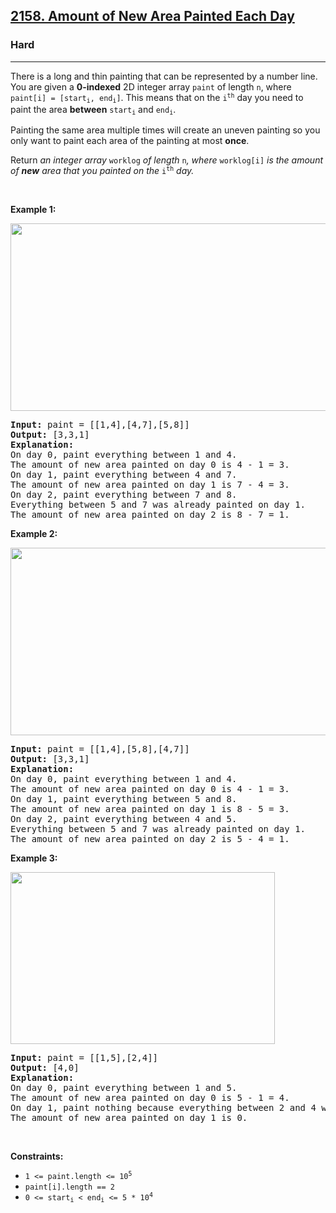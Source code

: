 <h2><a href="https://leetcode.com/problems/amount-of-new-area-painted-each-day/">2158. Amount of New Area Painted Each Day</a></h2><h3>Hard</h3><hr><div style="user-select: auto;"><p style="user-select: auto;">There is a long and thin painting that can be represented by a number line. You are given a <strong style="user-select: auto;">0-indexed</strong> 2D integer array <code style="user-select: auto;">paint</code> of length <code style="user-select: auto;">n</code>, where <code style="user-select: auto;">paint[i] = [start<sub style="user-select: auto;">i</sub>, end<sub style="user-select: auto;">i</sub>]</code>. This means that on the <code style="user-select: auto;">i<sup style="user-select: auto;">th</sup></code> day you need to paint the area <strong style="user-select: auto;">between</strong> <code style="user-select: auto;">start<sub style="user-select: auto;">i</sub></code> and <code style="user-select: auto;">end<sub style="user-select: auto;">i</sub></code>.</p>

<p style="user-select: auto;">Painting the same area multiple times will create an uneven painting so you only want to paint each area of the painting at most <strong style="user-select: auto;">once</strong>.</p>

<p style="user-select: auto;">Return <em style="user-select: auto;">an integer array </em><code style="user-select: auto;">worklog</code><em style="user-select: auto;"> of length </em><code style="user-select: auto;">n</code><em style="user-select: auto;">, where </em><code style="user-select: auto;">worklog[i]</code><em style="user-select: auto;"> is the amount of <strong style="user-select: auto;">new</strong> area that you painted on the </em><code style="user-select: auto;">i<sup style="user-select: auto;">th</sup></code><em style="user-select: auto;"> day.</em></p>

<p style="user-select: auto;">&nbsp;</p>
<p style="user-select: auto;"><strong style="user-select: auto;">Example 1:</strong></p>
<img src="https://assets.leetcode.com/uploads/2022/02/01/screenshot-2022-02-01-at-17-16-16-diagram-drawio-diagrams-net.png" style="height: 300px; width: 620px; user-select: auto;">
<pre style="user-select: auto;"><strong style="user-select: auto;">Input:</strong> paint = [[1,4],[4,7],[5,8]]
<strong style="user-select: auto;">Output:</strong> [3,3,1]
<strong style="user-select: auto;">Explanation:</strong>
On day 0, paint everything between 1 and 4.
The amount of new area painted on day 0 is 4 - 1 = 3.
On day 1, paint everything between 4 and 7.
The amount of new area painted on day 1 is 7 - 4 = 3.
On day 2, paint everything between 7 and 8.
Everything between 5 and 7 was already painted on day 1.
The amount of new area painted on day 2 is 8 - 7 = 1. 
</pre>

<p style="user-select: auto;"><strong style="user-select: auto;">Example 2:</strong></p>
<img src="https://assets.leetcode.com/uploads/2022/02/01/screenshot-2022-02-01-at-17-17-45-diagram-drawio-diagrams-net.png" style="width: 604px; height: 300px; user-select: auto;">
<pre style="user-select: auto;"><strong style="user-select: auto;">Input:</strong> paint = [[1,4],[5,8],[4,7]]
<strong style="user-select: auto;">Output:</strong> [3,3,1]
<strong style="user-select: auto;">Explanation:</strong>
On day 0, paint everything between 1 and 4.
The amount of new area painted on day 0 is 4 - 1 = 3.
On day 1, paint everything between 5 and 8.
The amount of new area painted on day 1 is 8 - 5 = 3.
On day 2, paint everything between 4 and 5.
Everything between 5 and 7 was already painted on day 1.
The amount of new area painted on day 2 is 5 - 4 = 1. 
</pre>

<p style="user-select: auto;"><strong style="user-select: auto;">Example 3:</strong></p>
<img src="https://assets.leetcode.com/uploads/2022/02/01/screenshot-2022-02-01-at-17-19-49-diagram-drawio-diagrams-net.png" style="width: 423px; height: 275px; user-select: auto;">
<pre style="user-select: auto;"><strong style="user-select: auto;">Input:</strong> paint = [[1,5],[2,4]]
<strong style="user-select: auto;">Output:</strong> [4,0]
<strong style="user-select: auto;">Explanation:</strong>
On day 0, paint everything between 1 and 5.
The amount of new area painted on day 0 is 5 - 1 = 4.
On day 1, paint nothing because everything between 2 and 4 was already painted on day 0.
The amount of new area painted on day 1 is 0.
</pre>

<p style="user-select: auto;">&nbsp;</p>
<p style="user-select: auto;"><strong style="user-select: auto;">Constraints:</strong></p>

<ul style="user-select: auto;">
	<li style="user-select: auto;"><code style="user-select: auto;">1 &lt;= paint.length &lt;= 10<sup style="user-select: auto;">5</sup></code></li>
	<li style="user-select: auto;"><code style="user-select: auto;">paint[i].length == 2</code></li>
	<li style="user-select: auto;"><code style="user-select: auto;">0 &lt;= start<sub style="user-select: auto;">i</sub> &lt; end<sub style="user-select: auto;">i</sub> &lt;= 5 * 10<sup style="user-select: auto;">4</sup></code></li>
</ul>
</div>